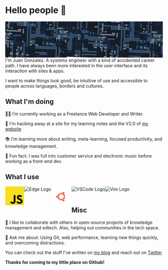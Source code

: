 # Hello people 👋

<img align="right" src="https://raw.githubusercontent.com/juanfrank77/juanfrank77/master/tech-bg.png" alt="Tech Background">

I'm Juan Gonzalez. A systems engineer with a kind of accidented career path. I have always been more interested in the user interface and its interaction with sites & apps. 

I want to make things look good, be intuitive of use and accessible to people across languages, borders and cultures.

## What I'm doing 

👨‍💻 I’m currently working as a Freelance Web Developer and Writer.

🚧 I'm hacking away at a site for my learning notes and the V2.0 of [my website](https://www.juanfgonzalez.com)

📚 I'm learning more about writing, meta-learning, focused productivity, and knowledge management.

🎈 Fun fact: I was full into customer service and electronic music before working as a front-end dev.

## What I use

<img align="left" alt="JavaScript Logo" height="60" src="https://raw.githubusercontent.com/edent/SuperTinyIcons/master/images/reference/javascript.svg">

<img align="left" alt="Edge Logo" height="60" src="https://raw.githubusercontent.com/edent/SuperTinyIcons/master/images/reference/Microsoft_Edge_logo_2019.svg">

<img align="left" alt="Ubuntu Logo" height="65" src="https://raw.githubusercontent.com/edent/SuperTinyIcons/master/images/reference/ubuntu.svg">

<img align="left" alt="VSCode Logo" height="60" src="https://upload.wikimedia.org/wikipedia/commons/9/9a/Visual_Studio_Code_1.35_icon.svg">

<img align="left" alt="Vim Logo" height="60" src="https://raw.githubusercontent.com/coderjojo/coderjojo/master/img/vim.png"><br><br>


## Misc

🤝 I like to collaborate with others in open-source projects of knowledge management and edtech. Also, helping out communities in the tech space.

💬 Ask me about: Using Git, web performance, learning new things quickly, and overcoming distractions.

You can check out the stuff I've written on [my blog](https://blog.juanfgonzalez.com) and reach out on [Twitter](https://twitter.com/juanfrank77)

__Thanks for coming to my little place on Github!__

